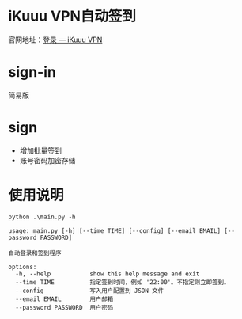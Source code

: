 # iKuuu VPN自动签到

官网地址：[登录 — iKuuu VPN](https://ikuuu.one/auth/login)

# sign-in

简易版

# sign

- 增加批量签到
- 账号密码加密存储



# 使用说明

```
python .\main.py -h

usage: main.py [-h] [--time TIME] [--config] [--email EMAIL] [--password PASSWORD]

自动登录和签到程序

options:
  -h, --help           show this help message and exit
  --time TIME          指定签到时间，例如 '22:00'。不指定则立即签到。
  --config             写入用户配置到 JSON 文件
  --email EMAIL        用户邮箱
  --password PASSWORD  用户密码
```

